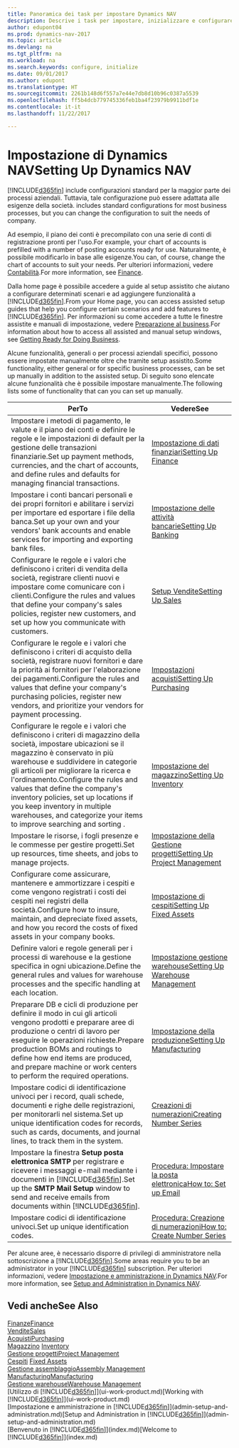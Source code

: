 ```yaml
---
title: Panoramica dei task per impostare Dynamics NAV
description: Descrive i task per impostare, inizializzare e configurare Dynamics NAV in base alle esigenze.
author: edupont04
ms.prod: dynamics-nav-2017
ms.topic: article
ms.devlang: na
ms.tgt_pltfrm: na
ms.workload: na
ms.search.keywords: configure, initialize
ms.date: 09/01/2017
ms.author: edupont
ms.translationtype: HT
ms.sourcegitcommit: 2261b148d6f557a7e44e7db8d10b96c0387a5539
ms.openlocfilehash: ff5b4dcb779745336feb1ba4f23979b9911bdf1e
ms.contentlocale: it-it
ms.lasthandoff: 11/22/2017

---
```

# <a name="setting-up-dynamics-nav"></a><span data-ttu-id="0c6a9-103">Impostazione di Dynamics NAV</span><span class="sxs-lookup"><span data-stu-id="0c6a9-103">Setting Up Dynamics NAV</span></span>
[!INCLUDE[d365fin](includes/d365fin_md.md)]<span data-ttu-id="0c6a9-104"> include configurazioni standard per la maggior parte dei processi aziendali. Tuttavia, tale configurazione può essere adattata alle esigenze della società.</span><span class="sxs-lookup"><span data-stu-id="0c6a9-104"> includes standard configurations for most business processes, but you can change the configuration to suit the needs of company.</span></span>

<span data-ttu-id="0c6a9-105">Ad esempio, il piano dei conti è precompilato con una serie di conti di registrazione pronti per l'uso.</span><span class="sxs-lookup"><span data-stu-id="0c6a9-105">For example, your chart of accounts is prefilled with a number of posting accounts ready for use.</span></span> <span data-ttu-id="0c6a9-106">Naturalmente, è possibile modificarlo in base alle esigenze.</span><span class="sxs-lookup"><span data-stu-id="0c6a9-106">You can, of course, change the chart of accounts to suit your needs.</span></span> <span data-ttu-id="0c6a9-107">Per ulteriori informazioni, vedere [Contabilità](finance.md).</span><span class="sxs-lookup"><span data-stu-id="0c6a9-107">For more information, see [Finance](finance.md).</span></span>

<span data-ttu-id="0c6a9-108">Dalla home page è possibile accedere a guide al setup assistito che aiutano a configurare determinati scenari e ad aggiungere funzionalità a [!INCLUDE[d365fin](includes/d365fin_md.md)].</span><span class="sxs-lookup"><span data-stu-id="0c6a9-108">From your Home page, you can access assisted setup guides that help you configure certain scenarios and add features to [!INCLUDE[d365fin](includes/d365fin_md.md)].</span></span> <span data-ttu-id="0c6a9-109">Per informazioni su come accedere a tutte le finestre assistite e manuali di impostazione, vedere [Preparazione al business](ui-get-ready-business.md).</span><span class="sxs-lookup"><span data-stu-id="0c6a9-109">For information about how to access all assisted and manual setup windows, see [Getting Ready for Doing Business](ui-get-ready-business.md).</span></span>

<span data-ttu-id="0c6a9-110">Alcune funzionalità, generali o per processi aziendali specifici, possono essere impostate manualmente oltre che tramite setup assistito.</span><span class="sxs-lookup"><span data-stu-id="0c6a9-110">Some functionality, either general or for specific business processes, can be set up manually in addition to the assisted setup.</span></span> <span data-ttu-id="0c6a9-111">Di seguito sono elencate alcune funzionalità che è possibile impostare manualmente.</span><span class="sxs-lookup"><span data-stu-id="0c6a9-111">The following lists some of functionality that can you can set up manually.</span></span>

| <span data-ttu-id="0c6a9-112">Per</span><span class="sxs-lookup"><span data-stu-id="0c6a9-112">To</span></span> | <span data-ttu-id="0c6a9-113">Vedere</span><span class="sxs-lookup"><span data-stu-id="0c6a9-113">See</span></span> |
| --- | --- |
| <span data-ttu-id="0c6a9-114">Impostare i metodi di pagamento, le valute e il piano dei conti e definire le regole e le impostazioni di default per la gestione delle transazioni finanziarie.</span><span class="sxs-lookup"><span data-stu-id="0c6a9-114">Set up payment methods, currencies, and the chart of accounts, and define rules and defaults for managing financial transactions.</span></span> |[<span data-ttu-id="0c6a9-115">Impostazione di dati finanziari</span><span class="sxs-lookup"><span data-stu-id="0c6a9-115">Setting Up Finance</span></span>](finance-setup-finance.md) |
| <span data-ttu-id="0c6a9-116">Impostare i conti bancari personali e dei propri fornitori e abilitare i servizi per importare ed esportare i file della banca.</span><span class="sxs-lookup"><span data-stu-id="0c6a9-116">Set up your own and your vendors' bank accounts and enable services for importing and exporting bank files.</span></span> |[<span data-ttu-id="0c6a9-117">Impostazione delle attività bancarie</span><span class="sxs-lookup"><span data-stu-id="0c6a9-117">Setting Up Banking</span></span>](bank-setup-banking.md) |
| <span data-ttu-id="0c6a9-118">Configurare le regole e i valori che definiscono i criteri di vendita della società, registrare clienti nuovi e impostare come comunicare con i clienti.</span><span class="sxs-lookup"><span data-stu-id="0c6a9-118">Configure the rules and values that define your company's sales policies, register new customers, and set up how you communicate with customers.</span></span> |[<span data-ttu-id="0c6a9-119">Setup Vendite</span><span class="sxs-lookup"><span data-stu-id="0c6a9-119">Setting Up Sales</span></span>](sales-setup-sales.md) |
| <span data-ttu-id="0c6a9-120">Configurare le regole e i valori che definiscono i criteri di acquisto della società, registrare nuovi fornitori e dare la priorità ai fornitori per l'elaborazione dei pagamenti.</span><span class="sxs-lookup"><span data-stu-id="0c6a9-120">Configure the rules and values that define your company's purchasing policies, register new vendors, and prioritize your vendors for payment processing.</span></span> |[<span data-ttu-id="0c6a9-121">Impostazioni acquisti</span><span class="sxs-lookup"><span data-stu-id="0c6a9-121">Setting Up Purchasing</span></span>](purchasing-setup-purchasing.md) |
| <span data-ttu-id="0c6a9-122">Configurare le regole e i valori che definiscono i criteri di magazzino della società, impostare ubicazioni se il magazzino è conservato in più warehouse e suddividere in categorie gli articoli per migliorare la ricerca e l'ordinamento.</span><span class="sxs-lookup"><span data-stu-id="0c6a9-122">Configure the rules and values that define the company's inventory policies, set up locations if you keep inventory in multiple warehouses, and categorize your items to improve searching and sorting .</span></span> |[<span data-ttu-id="0c6a9-123">Impostazione del magazzino</span><span class="sxs-lookup"><span data-stu-id="0c6a9-123">Setting Up Inventory</span></span>](inventory-setup-inventory.md) |
| <span data-ttu-id="0c6a9-124">Impostare le risorse, i fogli presenze e le commesse per gestire progetti.</span><span class="sxs-lookup"><span data-stu-id="0c6a9-124">Set up resources, time sheets, and jobs to manage projects.</span></span> |[<span data-ttu-id="0c6a9-125">Impostazione della Gestione progetti</span><span class="sxs-lookup"><span data-stu-id="0c6a9-125">Setting Up Project Management</span></span>](projects-setup-projects.md) |
| <span data-ttu-id="0c6a9-126">Configurare come assicurare, mantenere e ammortizzare i cespiti e come vengono registrati i costi dei cespiti nei registri della società.</span><span class="sxs-lookup"><span data-stu-id="0c6a9-126">Configure how to insure, maintain, and depreciate fixed assets, and how you record the costs of fixed assets in your company books.</span></span> |[<span data-ttu-id="0c6a9-127">Impostazione di cespiti</span><span class="sxs-lookup"><span data-stu-id="0c6a9-127">Setting Up Fixed Assets</span></span>](fa-setup.md) |
|<span data-ttu-id="0c6a9-128">Definire valori e regole generali per i processi di warehouse e la gestione specifica in ogni ubicazione.</span><span class="sxs-lookup"><span data-stu-id="0c6a9-128">Define the general rules and values for warehouse processes and the specific handling at each location.</span></span>|[<span data-ttu-id="0c6a9-129">Impostazione gestione warehouse</span><span class="sxs-lookup"><span data-stu-id="0c6a9-129">Setting Up Warehouse Management</span></span>](warehouse-setup-warehouse.md)|
|<span data-ttu-id="0c6a9-130">Preparare DB e cicli di produzione per definire il modo in cui gli articoli vengono prodotti e preparare aree di produzione o centri di lavoro per eseguire le operazioni richieste.</span><span class="sxs-lookup"><span data-stu-id="0c6a9-130">Prepare production BOMs and routings to define how end items are produced, and prepare machine or work centers to perform the required operations.</span></span>|[<span data-ttu-id="0c6a9-131">Impostazione della produzione</span><span class="sxs-lookup"><span data-stu-id="0c6a9-131">Setting Up Manufacturing</span></span>](production-configure-production-processes.md)|
| <span data-ttu-id="0c6a9-132">Impostare codici di identificazione univoci per i record, quali schede, documenti e righe delle registrazioni, per monitorarli nel sistema.</span><span class="sxs-lookup"><span data-stu-id="0c6a9-132">Set up unique identification codes for records, such as cards, documents, and journal lines, to track them in the system.</span></span> |[<span data-ttu-id="0c6a9-133">Creazioni di numerazioni</span><span class="sxs-lookup"><span data-stu-id="0c6a9-133">Creating Number Series</span></span>](ui-create-number-series.md) |
| <span data-ttu-id="0c6a9-134">Impostare la finestra **Setup posta elettronica SMTP** per registrare e ricevere i messaggi e-mail mediante i documenti in [!INCLUDE[d365fin](includes/d365fin_md.md)].</span><span class="sxs-lookup"><span data-stu-id="0c6a9-134">Set up the **SMTP Mail Setup** window to send and receive emails from documents within [!INCLUDE[d365fin](includes/d365fin_md.md)].</span></span> |[<span data-ttu-id="0c6a9-135">Procedura: Impostare la posta elettronica</span><span class="sxs-lookup"><span data-stu-id="0c6a9-135">How to: Set up Email</span></span>](madeira-how-setup-email.md) |
| <span data-ttu-id="0c6a9-136">Impostare codici di identificazione univoci.</span><span class="sxs-lookup"><span data-stu-id="0c6a9-136">Set up unique identification codes.</span></span> |[<span data-ttu-id="0c6a9-137">Procedura: Creazione di numerazioni</span><span class="sxs-lookup"><span data-stu-id="0c6a9-137">How to: Create Number Series</span></span>](ui-create-number-series.md) |

<span data-ttu-id="0c6a9-138">Per alcune aree, è necessario disporre di privilegi di amministratore nella sottoscrizione a [!INCLUDE[d365fin](includes/d365fin_md.md)].</span><span class="sxs-lookup"><span data-stu-id="0c6a9-138">Some areas require you to be an administrator in your [!INCLUDE[d365fin](includes/d365fin_md.md)] subscription.</span></span> <span data-ttu-id="0c6a9-139">Per ulteriori informazioni, vedere [Impostazione e amministrazione in Dynamics NAV](admin-setup-and-administration.md).</span><span class="sxs-lookup"><span data-stu-id="0c6a9-139">For more information, see [Setup and Administration in Dynamics NAV](admin-setup-and-administration.md).</span></span>  

## <a name="see-also"></a><span data-ttu-id="0c6a9-140">Vedi anche</span><span class="sxs-lookup"><span data-stu-id="0c6a9-140">See Also</span></span>
[<span data-ttu-id="0c6a9-141">Finanze</span><span class="sxs-lookup"><span data-stu-id="0c6a9-141">Finance</span></span>](finance.md)  
[<span data-ttu-id="0c6a9-142">Vendite</span><span class="sxs-lookup"><span data-stu-id="0c6a9-142">Sales</span></span>](sales-manage-sales.md)  
[<span data-ttu-id="0c6a9-143">Acquisti</span><span class="sxs-lookup"><span data-stu-id="0c6a9-143">Purchasing</span></span>](purchasing-manage-purchasing.md)  
<span data-ttu-id="0c6a9-144">[Magazzino](inventory-manage-inventory.md)  </span><span class="sxs-lookup"><span data-stu-id="0c6a9-144">[Inventory](inventory-manage-inventory.md)  </span></span>  
[<span data-ttu-id="0c6a9-145">Gestione progetti</span><span class="sxs-lookup"><span data-stu-id="0c6a9-145">Project Management</span></span>](projects-manage-projects.md)  
<span data-ttu-id="0c6a9-146">[Cespiti](fa-manage.md)  </span><span class="sxs-lookup"><span data-stu-id="0c6a9-146">[Fixed Assets](fa-manage.md)  </span></span>  
[<span data-ttu-id="0c6a9-147">Gestione assemblaggio</span><span class="sxs-lookup"><span data-stu-id="0c6a9-147">Assembly Management</span></span>](assembly-assemble-items.md)  
[<span data-ttu-id="0c6a9-148">Manufacturing</span><span class="sxs-lookup"><span data-stu-id="0c6a9-148">Manufacturing</span></span>](production-manage-manufacturing.md)  
[<span data-ttu-id="0c6a9-149">Gestione warehouse</span><span class="sxs-lookup"><span data-stu-id="0c6a9-149">Warehouse Management</span></span>](warehouse-manage-warehouse.md)  
<span data-ttu-id="0c6a9-150">[Utilizzo di [!INCLUDE[d365fin](includes/d365fin_md.md)]](ui-work-product.md)</span><span class="sxs-lookup"><span data-stu-id="0c6a9-150">[Working with [!INCLUDE[d365fin](includes/d365fin_md.md)]](ui-work-product.md)</span></span>  
<span data-ttu-id="0c6a9-151">[Impostazione e amministrazione in [!INCLUDE[d365fin](includes/d365fin_md.md)]](admin-setup-and-administration.md)</span><span class="sxs-lookup"><span data-stu-id="0c6a9-151">[Setup and Administration in [!INCLUDE[d365fin](includes/d365fin_md.md)]](admin-setup-and-administration.md)</span></span>  
<span data-ttu-id="0c6a9-152">[Benvenuto in [!INCLUDE[d365fin](includes/d365fin_md.md)]](index.md)</span><span class="sxs-lookup"><span data-stu-id="0c6a9-152">[Welcome to [!INCLUDE[d365fin](includes/d365fin_md.md)]](index.md)</span></span>  

